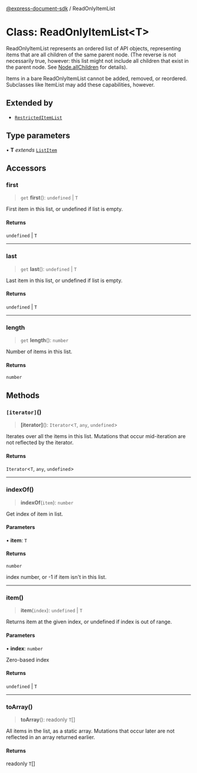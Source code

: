 [@express-document-sdk](../overview.md) / ReadOnlyItemList

# Class: ReadOnlyItemList<T\>

ReadOnlyItemList represents an ordered list of API objects, representing items that are all children of the
same parent node. (The reverse is not necessarily true, however: this list might not include all
children that exist in the parent node. See [Node.allChildren](Node.md#allchildren) for details).

Items in a bare ReadOnlyItemList cannot be added, removed, or reordered. Subclasses like ItemList may add these capabilities, however.

## Extended by

-   [`RestrictedItemList`](RestrictedItemList.md)

## Type parameters

• **T** _extends_ [`ListItem`](../interfaces/ListItem.md)

## Accessors

### first

> `get` **first**(): `undefined` \| `T`

First item in this list, or undefined if list is empty.

#### Returns

`undefined` \| `T`

---

### last

> `get` **last**(): `undefined` \| `T`

Last item in this list, or undefined if list is empty.

#### Returns

`undefined` \| `T`

---

### length

> `get` **length**(): `number`

Number of items in this list.

#### Returns

`number`

## Methods

### `[iterator]`()

> **\[iterator\]**(): `Iterator`<`T`, `any`, `undefined`\>

Iterates over all the items in this list. Mutations that occur mid-iteration are not reflected by the iterator.

#### Returns

`Iterator`<`T`, `any`, `undefined`\>

---

### indexOf()

> **indexOf**(`item`): `number`

Get index of item in list.

#### Parameters

• **item**: `T`

#### Returns

`number`

index number, or -1 if item isn't in this list.

---

### item()

> **item**(`index`): `undefined` \| `T`

Returns item at the given index, or undefined if index is out of range.

#### Parameters

• **index**: `number`

Zero-based index

#### Returns

`undefined` \| `T`

---

### toArray()

> **toArray**(): readonly `T`[]

All items in the list, as a static array. Mutations that occur later are not reflected in an array returned earlier.

#### Returns

readonly `T`[]
